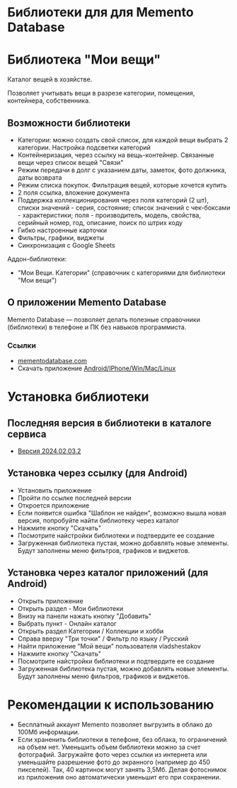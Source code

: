 # Библиотеки для для Memento Database


# Библиотека "Мои вещи"

Каталог вещей в хозяйстве.

Позволяет учитывать вещи в разрезе категории, помещения, контейнера, собственника.

## Возможности библиотеки
* Категории: можно создать свой список, для каждой вещи выбрать 2 категории. Настройка подсветки категорий
* Контейнеризация, через ссылку на вещь-контейнер. Связанные вещи через список вещей "Связи"
* Режим передачи в долг с указанием даты, заметок, фото должника, даты возврата
* Режим списка покупок. Фильтрация вещей, которые хочется купить
* 2 поля ссылка, вложение документа
* Поддержка коллекционирования через поля категорий (2 шт), списки значений - серия, состояние; список значений с чек-боксами - характеристики; поля - производитель, модель, свойства, серийный номер, год, описание, поиск по штрих коду
* Гибко настроенные карточки
* Фильтры, графики, виджеты
* Синхронизация с Google Sheets

Аддон-библиотеки:
* "Мои Вещи. Категории" (справочник с категориями для библиотеки "Мои вещи") 
 
## О приложении Memento Database

Memento Database — позволяет делать полезные справочники (библиотеки) в телефоне и ПК без навыков программиста. 

### Ссылки

* [mementodatabase.com](https://mementodatabase.com)
* Скачать приложение [Android/IPhone/Win/Mac/Linux](https://mementodatabase.com/download.html)


# Установка библиотеки
## Последняя версия в библиотеки в каталоге сервиса
* [Версия 2024.02.03.2](http://libs.mobi/t/6199326714363904)


## Установка через ссылку (для Android)
* Установить приложение
* Пройти по ссылке последней версии
* Откроется приложение
* Если появится ошибка "Шаблон не найден", возможно вышла новая версия, попробуйте найти библиотеку через каталог
* Нажмите кнопку "Скачать"
* Посмотрите найстройки библиотеки и подтвердите ее создание
* Загруженная библиотека пустая, можно добавлять новые элементы. Будут заполнены меню фильтров, графиков и виджетов.

## Установка через каталог приложений (для Android)
* Открыть приложение
* Открыть раздел - Мои библиотеки
* Внизу на панели нажать кнопку "Добавить"
* Выбрать пункт - Онлайн каталог
* Открыть раздел Категории / Коллекции и хобби
* Справа вверху "Три точки" / Фильтр по языку / Русский
* Найти приложение "Мой вещи" пользователя vladshestakov
* Нажмите кнопку "Скачать"
* Посмотрите найстройки библиотеки и подтвердите ее создание
* Загруженная библиотека пустая, можно добавлять новые элементы. Будут заполнены меню фильтров, графиков и виджетов.

# Рекомендации к использованию
* Бесплатный аккаунт Memento позволяет выгрузить в облако до 100Мб информации.
* Если храненить библиотеки в телефоне, без облака, то ограничений на объем нет.
Уменьшить объем библиотеки можно за счет фотографий. Загружайте фото через ссылки из интернета или уменьшайте разрешение фото до экранного (например до 450 пикселей). Так, 40 картинок могут занять 3,5Мб. Делая фотоснимок из приложения оно автоматически уменьшит его при сохранении.

